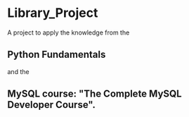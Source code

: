 # Library_Project

A project to apply the knowledge from the 
  ## Python Fundamentals
  and the 
  ## MySQL course: "The Complete MySQL Developer Course".
